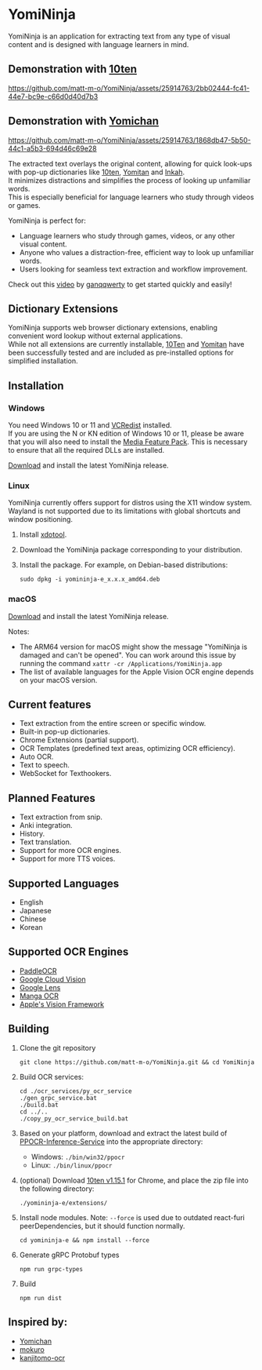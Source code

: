 # YomiNinja

YomiNinja is an application for extracting text from any type of visual content and is designed with language learners in mind.

## Demonstration with [10ten](https://github.com/birchill/10ten-ja-reader)

https://github.com/matt-m-o/YomiNinja/assets/25914763/2bb02444-fc41-44e7-bc9e-c66d0d40d7b3

## Demonstration with [Yomichan](https://github.com/FooSoft/yomichan)

https://github.com/matt-m-o/YomiNinja/assets/25914763/1868db47-5b50-44c1-a5b3-694d46c69e28

The extracted text overlays the original content, allowing for quick look-ups with pop-up dictionaries like [10ten](https://github.com/birchill/10ten-ja-reader), [Yomitan](https://github.com/themoeway/yomitan) and [Inkah](https://chromewebstore.google.com/detail/inkah-chinese-korean-pop/pcgmedbmchghfgikplcimdmfldfnecec). <br>
It minimizes distractions and simplifies the process of looking up unfamiliar words. <br>
This is especially beneficial for language learners who study through videos or games.

YomiNinja is perfect for:

- Language learners who study through games, videos, or any other visual content.
- Anyone who values a distraction-free, efficient way to look up unfamiliar words.
- Users looking for seamless text extraction and workflow improvement.

Check out this [video](https://www.youtube.com/watch?v=sF1isrgjwZI) by [ganqqwerty](https://github.com/ganqqwerty) to get started quickly and easily!

## Dictionary Extensions
YomiNinja supports web browser dictionary extensions, enabling convenient word lookup without external applications. <br>
While not all extensions are currently installable, [10Ten](https://github.com/birchill/10ten-ja-reader) and [Yomitan](https://github.com/themoeway/yomitan) have been successfully tested and are included as pre-installed options for simplified installation. <br>


## Installation
### Windows
You need Windows 10 or 11 and [VCRedist](https://www.techpowerup.com/download/visual-c-redistributable-runtime-package-all-in-one/) installed. <br>
If you are using the N or KN edition of Windows 10 or 11, please be aware that you will also need to install the [Media Feature Pack](https://support.microsoft.com/en-us/topic/media-feature-pack-list-for-windows-n-editions-c1c6fffa-d052-8338-7a79-a4bb980a700a). This is necessary to ensure that all the required DLLs are installed.

[Download](https://github.com/matt-m-o/YomiNinja/releases) and install the latest YomiNinja release. <br>

### Linux
YomiNinja currently offers support for distros using the X11 window system. Wayland is not supported due to its limitations with global shortcuts and window positioning.
1. Install [xdotool](https://github.com/jordansissel/xdotool?tab=readme-ov-file#installation).
2. Download the YomiNinja package corresponding to your distribution.
3. Install the package. For example, on Debian-based distributions:

    ```commandline
    sudo dpkg -i yomininja-e_x.x.x_amd64.deb
    ```
### macOS
[Download](https://github.com/matt-m-o/YomiNinja/releases) and install the latest YomiNinja release. <br>

Notes:
- The ARM64 version for macOS might show the message "YomiNinja is damaged and can't be opened". You can work around this issue by running the command ```xattr -cr /Applications/YomiNinja.app```
- The list of available languages for the Apple Vision OCR engine depends on your macOS version.



## Current features

- Text extraction from the entire screen or specific window.
- Built-in pop-up dictionaries.
- Chrome Extensions (partial support).
- OCR Templates (predefined text areas, optimizing OCR efficiency).
- Auto OCR.
- Text to speech.
- WebSocket for Texthookers.


## Planned Features

- Text extraction from snip.
- Anki integration.
- History.
- Text translation.
- Support for more OCR engines.
- Support for more TTS voices.


## Supported Languages

- English
- Japanese
- Chinese
- Korean

## Supported OCR Engines

- [PaddleOCR](https://github.com/PaddlePaddle/PaddleOCR)
- [Google Cloud Vision](https://cloud.google.com/vision/docs)
- [Google Lens](https://lens.google/intl/pt-BR/#translate)
- [Manga OCR](https://github.com/kha-white/manga-ocr)
- [Apple's Vision Framework](https://developer.apple.com/documentation/vision)

## Building
1. Clone the git repository
    ```commandline
    git clone https://github.com/matt-m-o/YomiNinja.git && cd YomiNinja
    ```

2. Build OCR services:
    ```commandline
    cd ./ocr_services/py_ocr_service
    ./gen_grpc_service.bat
    ./build.bat
    cd ../..
    ./copy_py_ocr_service_build.bat
    ```
   
3. Based on your platform, download and extract the latest build of [PPOCR-Inference-Service](https://github.com/matt-m-o/PPOCR-Inference-Service/releases) into the appropriate directory:

    - Windows: `./bin/win32/ppocr`
    - Linux: `./bin/linux/ppocr`

4. (optional) Download [10ten v1.15.1](https://github.com/birchill/10ten-ja-reader/releases/tag/v1.15.1) for Chrome, and place the zip file into the following directory:
       
       ./yomininja-e/extensions/

5. Install node modules. Note: `--force` is used due to outdated react-furi peerDependencies, but it should function normally.
    ```commandline
    cd yomininja-e && npm install --force
    ```
6. Generate gRPC Protobuf types
    ```commandline
    npm run grpc-types
    ```
7. Build
    ```commandline
    npm run dist
    ```


## Inspired by:
- [Yomichan](https://github.com/FooSoft/yomichan)
- [mokuro](https://github.com/kha-white/mokuro)
- [kanjitomo-ocr](https://github.com/sakarika/kanjitomo-ocr)

